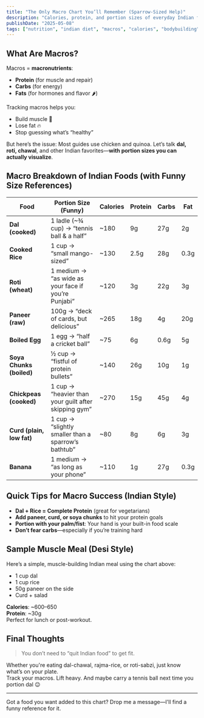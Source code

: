 ```yaml
---
title: "The Only Macro Chart You’ll Remember (Sparrow-Sized Help)"
description: "Calories, protein, and portion sizes of everyday Indian foods—explained with funny size references like 'sparrow-sized' and 'fistful of gains'."
publishDate: "2025-05-08"
tags: ["nutrition", "indian diet", "macros", "calories", "bodybuilding"]
---
```


## What Are Macros?

Macros = **macronutrients**:  
- **Protein** (for muscle and repair)  
- **Carbs** (for energy)  
- **Fats** (for hormones and flavor 🌶️)

Tracking macros helps you:
- Build muscle 💪
- Lose fat 🔥
- Stop guessing what’s “healthy”

But here’s the issue: Most guides use chicken and quinoa. Let’s talk **dal, roti, chawal**, and other Indian favorites—**with portion sizes you can actually visualize**.

## Macro Breakdown of Indian Foods (with Funny Size References)

| Food               | Portion Size (Funny)        | Calories | Protein | Carbs | Fat |
|--------------------|-----------------------------|----------|---------|-------|------|
| **Dal (cooked)**   | 1 ladle (~¾ cup) → “tennis ball & a half” | ~180     | 9g      | 27g   | 2g   |
| **Cooked Rice**    | 1 cup → “small mango-sized” | ~130     | 2.5g    | 28g   | 0.3g |
| **Roti (wheat)**   | 1 medium → “as wide as your face if you’re Punjabi” | ~120     | 3g      | 22g   | 3g   |
| **Paneer (raw)**   | 100g → “deck of cards, but delicious” | ~265     | 18g     | 4g    | 20g  |
| **Boiled Egg**     | 1 egg → “half a cricket ball” | ~75      | 6g      | 0.6g  | 5g   |
| **Soya Chunks (boiled)** | ½ cup → “fistful of protein bullets” | ~140     | 26g     | 10g   | 1g   |
| **Chickpeas (cooked)** | 1 cup → “heavier than your guilt after skipping gym” | ~270     | 15g     | 45g   | 4g   |
| **Curd (plain, low fat)** | 1 cup → “slightly smaller than a sparrow’s bathtub” | ~80      | 8g      | 6g    | 3g   |
| **Banana**         | 1 medium → “as long as your phone” | ~110     | 1g      | 27g   | 0.3g |

## Quick Tips for Macro Success (Indian Style)

- **Dal + Rice = Complete Protein** (great for vegetarians)
- **Add paneer, curd, or soya chunks** to hit your protein goals
- **Portion with your palm/fist**: Your hand is your built-in food scale
- **Don’t fear carbs**—especially if you’re training hard

## Sample Muscle Meal (Desi Style)

Here’s a simple, muscle-building Indian meal using the chart above:

- 1 cup dal  
- 1 cup rice  
- 50g paneer on the side  
- Curd + salad  

**Calories**: ~600–650  
**Protein**: ~30g  
Perfect for lunch or post-workout.

## Final Thoughts

> You don’t need to “quit Indian food” to get fit.

Whether you're eating dal-chawal, rajma-rice, or roti-sabzi, just know what’s on your plate.  
Track your macros. Lift heavy. And maybe carry a tennis ball next time you portion dal 😉

---

Got a food you want added to this chart? Drop me a message—I'll find a funny reference for it.
